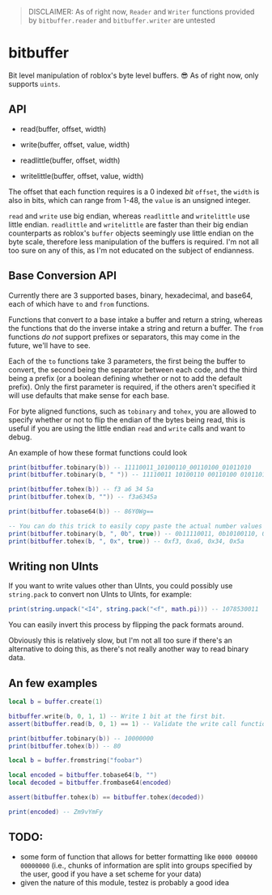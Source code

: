 > DISCLAIMER: As of right now, `Reader` and `Writer` functions provided by `bitbuffer.reader` and `bitbuffer.writer` are untested

# bitbuffer
Bit level manipulation of roblox's byte level buffers. :sunglasses:
As of right now, only supports `uints`.

## API

- read(buffer, offset, width)
- write(buffer, offset, value, width)

- readlittle(buffer, offset, width)
- writelittle(buffer, offset, value, width)

The offset that each function requires is a 0 indexed *bit* `offset`, the `width` is also in bits, which can range from 1-48, the `value` is an unsigned integer.

`read` and `write` use big endian, whereas `readlittle` and `writelittle` use little endian. `readlittle` and `writelittle` are faster than their big endian counterparts as roblox's `buffer` objects seemingly use little endian on the byte scale, therefore less manipulation of the buffers is required. I'm not all too sure on any of this, as I'm not educated on the subject of endianness.

## Base Conversion API

Currently there are 3 supported bases, binary, hexadecimal, and base64, each of which have `to` and `from` functions.

Functions that convert *to* a base intake a buffer and return a string, whereas the functions that do the inverse intake a string and return a buffer.
The `from` functions *do not* support prefixes or separators, this may come in the future, we'll have to see.

Each of the `to` functions take 3 parameters, the first being the buffer to convert, the second being the separator between each code, and the third being a prefix (or a boolean defining whether or not to add the default prefix). Only the first parameter is required, if the others aren't specified it will use defaults that make sense for each base.

For byte aligned functions, such as `tobinary` and `tohex`, you are allowed to specify whether or not to flip the endian of the bytes being read, this is useful if you are using the little endian `read` and `write` calls and want to debug.

An example of how these format functions could look
```lua
print(bitbuffer.tobinary(b)) -- 11110011_10100110_00110100_01011010
print(bitbuffer.tobinary(b, " ")) -- 11110011 10100110 00110100 01011010

print(bitbuffer.tohex(b)) -- f3 a6 34 5a
print(bitbuffer.tohex(b, "")) -- f3a6345a

print(bitbuffer.tobase64(b)) -- 86Y0Wg==

-- You can do this trick to easily copy paste the actual number values for debugging.
print(bitbuffer.tobinary(b, ", 0b", true)) -- 0b11110011, 0b10100110, 0b00110100, 0b01011010
print(bitbuffer.tohex(b, ", 0x", true)) -- 0xf3, 0xa6, 0x34, 0x5a
```

## Writing non UInts

If you want to write values other than UInts, you could possibly use `string.pack` to convert non UInts to UInts, for example:
```lua
print(string.unpack("<I4", string.pack("<f", math.pi))) -- 1078530011
```
You can easily invert this process by flipping the pack formats around.

Obviously this is relatively slow, but I'm not all too sure if there's an alternative to doing this, as there's not really another way to read binary data.

## An few examples
```lua
local b = buffer.create(1)

bitbuffer.write(b, 0, 1, 1) -- Write 1 bit at the first bit.
assert(bitbuffer.read(b, 0, 1) == 1) -- Validate the write call functioned as expected

print(bitbuffer.tobinary(b)) -- 10000000
print(bitbuffer.tohex(b)) -- 80
```

```lua
local b = buffer.fromstring("foobar")

local encoded = bitbuffer.tobase64(b, "")
local decoded = bitbuffer.frombase64(encoded)

assert(bitbuffer.tohex(b) == bitbuffer.tohex(decoded))

print(encoded) -- Zm9vYmFy
```

## TODO:
- some form of function that allows for better formatting like `0000 000000 00000000` (i.e., chunks of information are split into groups specified by the user, good if you have a set scheme for your data)
- given the nature of this module, testez is probably a good idea